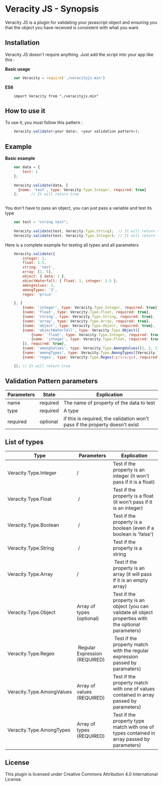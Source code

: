 # Veracity JS - Synopsis
Veracity JS is a plugin for validating your javascript object and ensuring you that the object you have received is consistent with what you want. 

## Installation
Veracity JS doesn't require anything. Just add the script into your app like this :
  
**Basic usage**
```javascript
    var Veracity = require('./veracityjs.min')
```
**ES6**
```javsacript
    import Veracity from "./veracityjs.min"
```

## How to use it
To use it, you must follow this pattern :
```javascript
    Veracity.validate(<your data>, <your validation pattern>);
```

## Example
**Basic example**
```javascript
    var data = {
        test: 1
    };
    
    Veracity.validate(data, [
      {name: 'test', type: Veracity.Type.Integer, required: true}
    ];      // It will return true
    
```

You don't have to pass an object, you can just pass a variable and test its type
```javascript
    var test = "string test";
    
    Veracity.validate(test, Veracity.Type.String);  // It will return true
    Veracity.validate(test, Veracity.Type.Integer); // It will return false
```

Here is a complete example for testing all types and all parameters
```javascript
    Veracity.validate({
        integer: 1,
        float: 1.5,
        string: 'test',
        array: [1, 5],
        object: { data: 1 },
        objectWaterfall: { float: 1, integer: 1.5 },
        amongValues: 3,
        amongTypes: '3',
        regex: 'price'

    }, [
        {name: 'integer', type: Veracity.Type.Integer, required: true},
        {name: 'float', type: Veracity.Type.Float, required: true},
        {name: 'string', type: Veracity.Type.String, required: true},
        {name: 'array', type: Veracity.Type.Array, required: true},
        {name: 'object', type: Veracity.Type.Object, required: true},
        {name: 'objectWaterfall', type: Veracity.Type.Object([
            {name: 'float', type: Veracity.Type.Integer, required: true},
            {name: 'integer', type: Veracity.Type.Float, required: true}
        ]), required: true},
        {name: 'amongValues', type: Veracity.Type.AmongValues([1, 2, 3]), required: true},
        {name: 'amongTypes', type: Veracity.Type.AmongTypes([Veracity.Type.Integer, Veracity.Type.Float, Veracity.Type.String]), required: true},
        {name: 'regex', type: Veracity.Type.Regex(/price/gi), required: true}

    ]); // It will return true
```


## Validation Pattern parameters
| Parameters | State | Explication |
|------------|-------|-------------|
| name | required | The name of property of the data to test |
| type | required | A type |
| required | optional | if this is required, the validation won't pass if the property doesn't exist |


## List of types
| Type | Parameters | Explication|
|------|------------|------------|
| Veracity.Type.Integer | / | Test if the property is an integer (it won't pass if it is a float) |
| Veracity.Type.Float | / | Test if the property is a float (it won't pass if it is an integer) |
| Veracity.Type.Boolean | / | Test if the property is a boolean (even if a boolean is 'false') |
| Veracity.Type.String | / | Test if the property is a string |
| Veracity.Type.Array | / | Test if the property is an array (it will pass if it is an empty array) |
| Veracity.Type.Object | Array of types (optional) | Test if the property is an object (you can validate all object properties with the optional parameters) |
| Veracity.Type.Regex | Regular Expression (REQUIRED) | Test if the property match with the regular expression passed by paramaters) |
| Veracity.Type.AmongValues | Array of values (REQUIRED) | Test if the property match with one of values contained in array passed by parameters) |
| Veracity.Type.AmongTypes | Array of types (REQUIRED) | Test if the property type match with one of types contained in array passed by parameters) |

## License
This plugin is licensed under Creative Commons Attribution 4.0 International License.